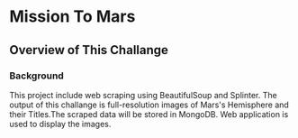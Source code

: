 # Mission To Mars

## Overview of This Challange

### Background

This project include web scraping using BeautifulSoup and Splinter. The output of this challange is full-resolution images of Mars's Hemisphere and their Titles.The scraped data will be stored in MongoDB. Web application is used to display the images.
